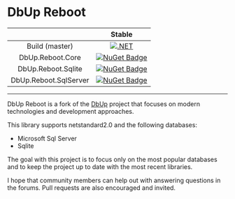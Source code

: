 # DbUp Reboot

|   | Stable | 
| :--: |  :--:  |
| Build (master) | [![.NET](https://github.com/chriswill/DbUpReboot/actions/workflows/dotnet.yml/badge.svg?branch=master)](https://github.com/chriswill/DbUpReboot/actions/workflows/dotnet.yml) | 
| DbUp.Reboot.Core | [![NuGet Badge](https://buildstats.info/nuget/DbUp.Reboot.Core)](https://www.nuget.org/packages/DbUp.Reboot.Core/) |
| DbUp.Reboot.Sqlite | [![NuGet Badge](https://buildstats.info/nuget/DbUp.Reboot.Sqlite)](https://www.nuget.org/packages/DbUp.Reboot.Sqlite/) |
| DbUp.Reboot.SqlServer | [![NuGet Badge](https://buildstats.info/nuget/DbUp.Reboot.SqlServer)](https://www.nuget.org/packages/DbUp.Reboot.SqlServer/) |

***

DbUp Reboot is a fork of the [DbUp](https://github.com/DbUp/DbUp) project that focuses on modern technologies and development approaches.

This library supports netstandard2.0 and the following databases:
* Microsoft Sql Server
* Sqlite

The goal with this project is to focus only on the most popular databases and to keep the project up to date with the most recent libraries. 

I hope that community members can help out with answering questions in the forums. Pull requests are also encouraged and invited.